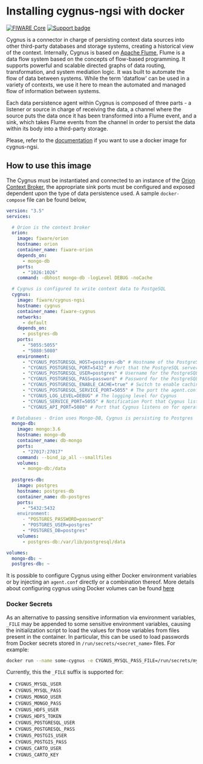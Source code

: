 # Installing cygnus-ngsi with docker

[![FIWARE Core](https://nexus.lab.fiware.org/repository/raw/public/badges/chapters/core.svg)](https://www.fiware.org/developers/catalogue/)
[![Support badge]( https://img.shields.io/badge/support-askbot-yellowgreen.svg)](https://ask.fiware.org/questions/scope%3Aall/tags%3Acygnus/)

Cygnus is a connector in charge of persisting context data sources into other third-party databases and storage systems, creating a historical view of the context. Internally, Cygnus is based on [Apache Flume](http://flume.apache.org/), Flume is a data flow system based on the concepts of flow-based programming. It supports powerful and scalable directed graphs of data routing, transformation, and system mediation logic. It was built to automate the flow of data between systems. While the term 'dataflow' can be used in a variety of contexts, we use it here to mean the automated and managed flow of information between systems.

Each data persistence agent within Cygnus is composed of three parts - a listener or source in charge of receiving the data, a channel where the source puts the data once it has been transformed into a Flume event, and a sink, which takes Flume events from the channel in order to persist the data within its body into a third-party storage.

Please, refer to the [documentation](https://github.com/telefonicaid/fiware-cygnus/blob/master/doc/cygnus-ngsi/installation_and_administration_guide/install_with_docker.md) if you want to use a docker image for cygnus-ngsi.

## How to use this image

The Cygnus must be instantiated and connected to an instance of the
[Orion Context Broker](https://fiware-orion.readthedocs.io/en/latest/),  the appropriate sink ports must be
configured and exposed dependent upon the type of data persistence used. A sample `docker-compose` file can be found
below,


```yml
version: "3.5"
services:

  # Orion is the context broker
  orion:
    image: fiware/orion
    hostname: orion
    container_name: fiware-orion
    depends_on:
      - mongo-db
    ports:
      - "1026:1026"
    command: -dbhost mongo-db -logLevel DEBUG -noCache

  # Cygnus is configured to write context data to PostgeSQL
  cygnus:
    image: fiware/cygnus-ngsi
    hostname: cygnus
    container_name: fiware-cygnus
    networks:
      - default
    depends_on:
      - postgres-db
    ports:
      - "5055:5055"
      - "5080:5080" 
    environment:
      - "CYGNUS_POSTGRESQL_HOST=postgres-db" # Hostname of the PostgreSQL server used to persist historical context data
      - "CYGNUS_POSTGRESQL_PORT=5432" # Port that the PostgreSQL server uses to listen to commands
      - "CYGNUS_POSTGRESQL_USER=postgres" # Username for the PostgreSQL database user
      - "CYGNUS_POSTGRESQL_PASS=password" # Password for the PostgreSQL database user
      - "CYGNUS_POSTGRESQL_ENABLE_CACHE=true" # Switch to enable caching within the PostgreSQL configuration
      - "CYGNUS_POSTGRESQL_SERVICE_PORT=5055" # The port the agent.conf is configured for
      - "CYGNUS_LOG_LEVEL=DEBUG" # The logging level for Cygnus
      - "CYGNUS_SERVICE_PORT=5055" # Notification Port that Cygnus listens to for Postgres subscriptions
      - "CYGNUS_API_PORT=5080" # Port that Cygnus listens on for operational reasons

  # Databases - Orion uses Mongo-DB, Cygnus is persisting to Postgres
  mongo-db:
    image: mongo:3.6
    hostname: mongo-db
    container_name: db-mongo
    ports:
      - "27017:27017" 
    command: --bind_ip_all --smallfiles
    volumes:
      - mongo-db:/data
      
  postgres-db:
    image: postgres
    hostname: postgres-db
    container_name: db-postgres
    ports:
      - "5432:5432
    environment:
      - "POSTGRES_PASSWORD=password"
      - "POSTGRES_USER=postgres"
      - "POSTGRES_DB=postgres"
    volumes:
      - postgres-db:/var/lib/postgresql/data

volumes:
  mongo-db: ~
  postgres-db: ~

```

It is possible to configure Cygnus using either Docker environment variables or by injecting an `agent.conf` 
directly or a combination thereof. More details about configuring cygnus using Docker volumes can be found [here](https://github.com/telefonicaid/fiware-cygnus/blob/master/doc/cygnus-ngsi/installation_and_administration_guide/install_with_docker.md#using-volumes)


### Docker Secrets

As an alternative to passing sensitive information via environment variables, `_FILE` may be appended to some sensitive environment variables, causing the initialization script to load the values for those variables from files present in the container. In particular, this can be used to load passwords from Docker secrets stored in `/run/secrets/<secret_name>` files. For example:

```bash
docker run --name some-cygnus -e CYGNUS_MYSQL_PASS_FILE=/run/secrets/mysql-root -d fiware/cygnus-ngsi:tag
```

Currently, this the `_FILE` suffix is supported for:

* `CYGNUS_MYSQL_USER`
* `CYGNUS_MYSQL_PASS`
* `CYGNUS_MONGO_USER`
* `CYGNUS_MONGO_PASS`
* `CYGNUS_HDFS_USER`
* `CYGNUS_HDFS_TOKEN`
* `CYGNUS_POSTGRESQL_USER`
* `CYGNUS_POSTGRESQL_PASS`
* `CYGNUS_POSTGIS_USER`
* `CYGNUS_POSTGIS_PASS`
* `CYGNUS_CARTO_USER`
* `CYGNUS_CARTO_KEY`

